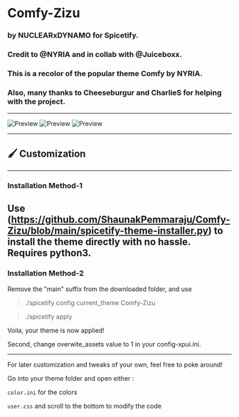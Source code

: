 # **Comfy-Zizu**
### by NUCLEARxDYNAMO for Spicetify.
### Credit to @NYRIA and in collab with @Juiceboxx.
### This is a recolor of the popular theme Comfy by NYRIA.
### Also, many thanks to Cheeseburgur and CharlieS for helping with the project.

---
![Preview](https://github.com/ShaunakPemmaraju/Comfy-Zizu/blob/main/preview-of-main)
![Preview](https://github.com/ShaunakPemmaraju/Comfy-Zizu/blob/main/preview-of-playlist)
![Preview](https://github.com/ShaunakPemmaraju/Comfy-Zizu/blob/main/preview-of-lyrics-plus)

---

## 🖌️ Customization

---
### Installation Method-1

Use (https://github.com/ShaunakPemmaraju/Comfy-Zizu/blob/main/spicetify-theme-installer.py) to install the theme directly with no hassle.
  Requires python3.
---
### Installation Method-2
Remove the "main" suffix from the downloaded folder, and use

> ./spicetify config current_theme Comfy-Zizu

> ./spicetify apply

Voila, your theme is now applied!

Second, change overwite_assets value to 1 in your config-xpui.ini.

---

For later customization and tweaks of your own, feel free to poke around!

Go into your theme folder and open either :

`color.ini` for the colors

`user.css` and scroll to the bottom to modify the code
